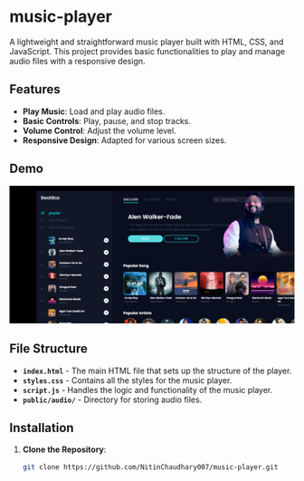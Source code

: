 # music-player

A lightweight and straightforward music player built with HTML, CSS, and JavaScript. This project provides basic functionalities to play and manage audio files with a responsive design.

## Features

- **Play Music**: Load and play audio files.
- **Basic Controls**: Play, pause, and stop tracks.
- **Volume Control**: Adjust the volume level.
- **Responsive Design**: Adapted for various screen sizes.

## Demo

![Demo Screenshot](public/demo.png)

## File Structure

- **`index.html`** - The main HTML file that sets up the structure of the player.
- **`styles.css`** - Contains all the styles for the music player.
- **`script.js`** - Handles the logic and functionality of the music player.
- **`public/audio/`** - Directory for storing audio files.


## Installation

1. **Clone the Repository**:

   ```sh
   git clone https://github.com/NitinChaudhary007/music-player.git
